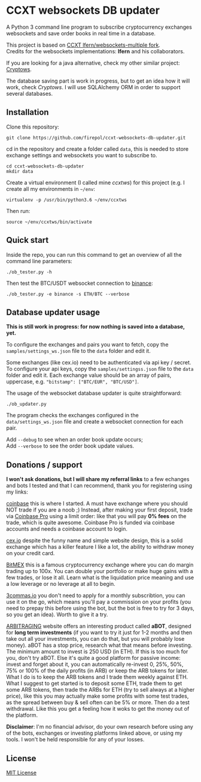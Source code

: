 # CCXT websockets DB updater

A Python 3 command line program to subscribe cryptocurrency exchanges websockets and save order books in real time in a database.

This project is based on [CCXT lfern/websockets-multiple fork](https://github.com/lfern/ccxt/tree/feature/websockets-multiple).  
Credits for the websockets implementations: **lfern** and his collaborators.

If you are looking for a java alternative, check my other similar project: [Cryptows](https://github.com/firepol/crypto-websockets).

The database saving part is work in progress, but to get an idea how it will work, check _Cryptows_. I will use SQLAlchemy ORM in order to support several databases.

## Installation

Clone this repository:

```
git clone https://github.com/firepol/ccxt-websockets-db-updater.git
```

cd in the repository and create a folder called `data`, this is needed to store exchange settings and websockets you want to subscribe to.

```
cd ccxt-websockets-db-updater
mkdir data
```

Create a virtual environment (I called mine _ccxtws_) for this project (e.g. I create all my environments in `~/env`:  

```
virtualenv -p /usr/bin/python3.6 ~/env/ccxtws
```

Then run:  

```
source ~/env/ccxtws/bin/activate
```

## Quick start

Inside the repo, you can run this command to get an overview of all the command line parameters:

```
./ob_tester.py -h
```

Then test the BTC/USDT websocket connection to [binance](https://www.binance.com/?ref=15877893):

```
./ob_tester.py -e binance -s ETH/BTC --verbose
```

## Database updater usage

**This is still work in progress: for now nothing is saved into a database, yet.**

To configure the exchanges and pairs you want to fetch, copy the `samples/settings_ws.json` file to the `data` folder and edit it.

Some exchanges (like cex.io) need to be authenticated via api key / secret. To configure your api keys, copy the `samples/settingss.json` file to the `data` folder and edit it. Each exchange value should be an array of pairs, uppercase, e.g. `"bitstamp": ["BTC/EUR", "BTC/USD"]`.

The usage of the websocket database updater is quite straightforward:

```
./ob_updater.py
``` 

The program checks the exchanges configured in the `data/settings_ws.json` file and create a websocket connection for each pair.

Add `--debug` to see when an order book update occurs;  
Add `--verbose` to see the order book update values.

## Donations / support

**I won't ask donations, but I will share my referral links** to a few echanges and bots I tested and that I can recommend, thank you for registering using my links:

[coinbase](https://www.coinbase.com/join/596c62efa795880085a1a1a7) this is where I started. A must have exchange where you should NOT trade if you are a noob ;) Instead, after making your first deposit, trade via [Coinbase Pro](https://pro.coinbase.com) using a limit order: like that you will pay **0% fees** on the trade, which is quite awesome. Coinbase Pro is funded via coinbase accounts and needs a coinbase account to login.

[cex.io](https://cex.io/r/0/up113994371/0/) despite the funny name and simple website design, this is a solid exchange which has a killer feature I like a lot, the ability to withdraw money on your credit card.

[BitMEX](https://www.bitmex.com/register/CceysA) this is a famous cryptocurrency exchange where you can do margin trading up to 100x. You can double your portfolio or make huge gains with a few trades, or lose it all. Learn what is the liquidation price meaning and use a low leverage or no leverage at all to begin.

[3commas.io](https://3commas.io/?c=tc69129) you don't need to apply for a monthly subscribtion, you can use it on the go, which means you'll pay a commission on your profits (you need to prepay this before using the bot, but the bot is free to try for 3 days, so you get an idea). Worth to give it a try.

[ARBITRAGING](https://www.arbitraging.co/platform/register/affiliate/02C6WRhI) website offers an interesting product called **aBOT**, designed for **long term investments** (if you want to try it just for 1-2 months and then take out all your investments, you can do that, but you will probably lose money). aBOT has a stop price, research what that means before investing.  
The minimum amount to invest is 250 USD (in ETH). If this is too much for you, don't try aBOT. Else it's quite a good platform for passive income: invest and forget about it, you can automatically re-invest 0, 25%, 50%, 75% or 100% of the daily profits (in ARB) or keep the ARB tokens for later.  
What I do is to keep the ARB tokens and I trade them weekly against ETH.  
What I suggest to get started is to deposit some ETH, trade them to get some ARB tokens, then trade the ARBs for ETH (try to sell always at a higher price), like this you may actually make some profits with some test trades, as the spread between buy & sell often can be 5% or more. Then do a test withdrawal. Like this you get a feeling how it woks to get the money out of the platform.

**Disclaimer**: I'm no financial advisor, do your own research before using any of the bots, exchanges or investing platforms linked above, or using my tools. I won't be held responsible for any of your losses.

## License

[MIT License](LICENSE)
